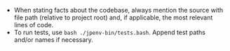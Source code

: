 - When stating facts about the codebase, always mention the source with file
  path (relative to project root) and, if applicable, the most relevant lines
  of code.
- To run tests, use `bash ./jpenv-bin/tests.bash`. Append test paths and/or
  names if necessary.
